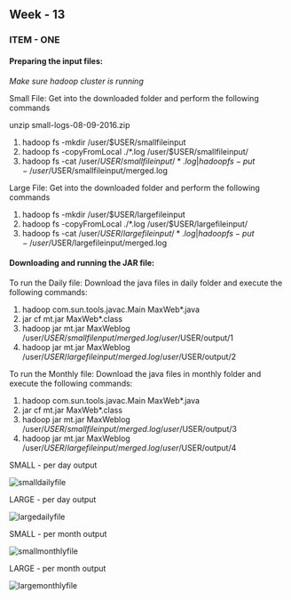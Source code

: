 
## Week - 13
### ITEM - ONE

#### Preparing the input files:

_Make sure hadoop cluster is running_

Small File: 
Get into the downloaded folder and perform the following commands

unzip small-logs-08-09-2016.zip
1. hadoop fs -mkdir /user/$USER/smallfileinput
1. hadoop fs -copyFromLocal ./*.log /user/$USER/smallfileinput/
1. hadoop fs -cat /user/$USER/smallfileinput/*.log | hadoop fs -put - /user/$USER/smallfileinput/merged.log

Large File:
Get into the downloaded folder and perform the following commands

1. hadoop fs -mkdir /user/$USER/largefileinput
1. hadoop fs -copyFromLocal ./*.log /user/$USER/largefileinput/
1. hadoop fs -cat /user/$USER/largefileinput/*.log | hadoop fs -put - /user/$USER/largefileinput/merged.log

#### Downloading and running the JAR file:

To run the Daily file: Download the java files in daily folder and execute the following commands:

1. hadoop com.sun.tools.javac.Main MaxWeb*.java
1. jar cf mt.jar MaxWeb*.class
1. hadoop jar mt.jar MaxWeblog /user/$USER/smallfilenput/merged.log /user/$USER/output/1
1. hadoop jar mt.jar MaxWeblog /user/$USER/largefileinput/merged.log /user/$USER/output/2


To run the Monthly file: Download the java files in monthly folder and execute the following commands:

1. hadoop com.sun.tools.javac.Main MaxWeb*.java
1. jar cf mt.jar MaxWeb*.class
1. hadoop jar mt.jar MaxWeblog /user/$USER/smallfileinput/merged.log /user/$USER/output/3
1. hadoop jar mt.jar MaxWeblog /user/$USER/largefileinput/merged.log /user/$USER/output/4

SMALL - per day output

![smalldailyfile](https://github.com/illinoistech-itm/aramakrishnan/blob/master/itmd521/week-13/item-one/dsmall.png)

LARGE - per day output

![largedailyfile](https://github.com/illinoistech-itm/aramakrishnan/blob/master/itmd521/week-13/item-one/dlarge.png)

SMALL - per month output

![smallmonthlyfile](https://github.com/illinoistech-itm/aramakrishnan/blob/master/itmd521/week-13/item-one/msmall.png)

LARGE - per month output

![largemonthlyfile](https://github.com/illinoistech-itm/aramakrishnan/blob/master/itmd521/week-13/item-one/mlarge.png)


